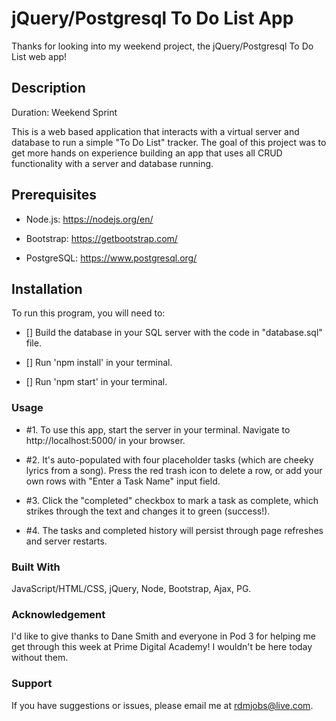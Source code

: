 # jQuery/Postgresql To Do List App

Thanks for looking into my weekend project, the jQuery/Postgresql To Do List web app! 


## Description

Duration: Weekend Sprint

This is a web based application that interacts with a virtual server and database to run a simple "To Do List" tracker.  The goal of this project was to get more hands on experience building an app that uses all CRUD functionality with a server and database running. 


## Prerequisites

- Node.js: https://nodejs.org/en/

- Bootstrap: https://getbootstrap.com/ 

- PostgreSQL: https://www.postgresql.org/


## Installation

To run this program, you will need to:

- [] Build the database in your SQL server with the code in "database.sql" file. 

- [] Run 'npm install' in your terminal.

- [] Run 'npm start' in your terminal.


### Usage

- #1. To use this app, start the server in your terminal.  Navigate to http://localhost:5000/ in your browser.  

- #2. It's auto-populated with four placeholder tasks (which are cheeky lyrics from a song).  Press the red trash icon to delete a row, or add your own rows with "Enter a Task Name" input field. 

- #3. Click the "completed" checkbox to mark a task as complete, which strikes through the text and changes it to green (success!). 

- #4. The tasks and completed history will persist through page refreshes and server restarts.  


### Built With

JavaScript/HTML/CSS, jQuery, Node, Bootstrap, Ajax, PG. 


### Acknowledgement

I'd like to give thanks to Dane Smith and everyone in Pod 3 for helping me get through this week at Prime Digital Academy!  I wouldn't be here today without them.  


### Support

If you have suggestions or issues, please email me at rdmjobs@live.com.
